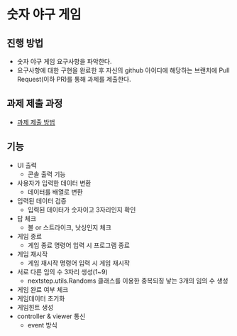 # 숫자 야구 게임
## 진행 방법
* 숫자 야구 게임 요구사항을 파악한다.
* 요구사항에 대한 구현을 완료한 후 자신의 github 아이디에 해당하는 브랜치에 Pull Request(이하 PR)를 통해 과제를 제출한다.

## 과제 제출 과정
* [과제 제출 방법](https://github.com/next-step/nextstep-docs/tree/master/precourse)

## 기능
* UI 출력
  * 콘솔 출력 기능
* 사용자가 입력한 데이터 변환
  * 데이터를 배열로 변환
* 입력된 데이터 검증
  * 입력된 데이터가 숫자이고 3자리인지 확인
* 답 체크
  * 볼 or 스트라이크, 낫싱인지 체크
* 게임 종료
  * 게임 종료 명령어 입력 시 프로그램 종료
* 게임 재시작
  * 게임 재시작 명령어 입력 시 게임 재시작
* 서로 다른 임의 수 3자리 생성(1~9)
  * nextstep.utils.Randoms 클래스를 이용한 중복되징 낳는 3개의 임의 수 생성
* 게임 완료 여부 체크
* 게임데이터 초기화
* 게임힌트 생성
* controller & viewer 통신
  * event 방식